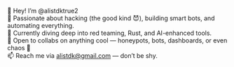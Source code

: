 👋 Hey! I’m @alistdktrue2  
👀 Passionate about hacking (the good kind 😈), building smart bots, and automating everything.  
🌱 Currently diving deep into red teaming, Rust, and AI-enhanced tools.  
💞️ Open to collabs on anything cool — honeypots, bots, dashboards, or even chaos 🤘  
📫 Reach me via alistdk@gmail.com — don’t be shy.  

<!---
alistdktrue2/alistdktrue2 is a ✨ special ✨ repository because its `README.md` (this file) appears on your GitHub profile.
You can click the Preview link to take a look at your changes.
--->
